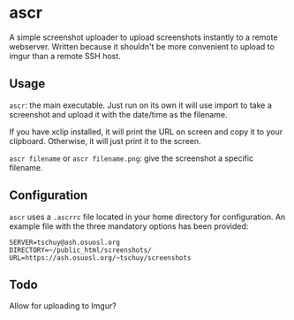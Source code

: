 ascr
====

A simple screenshot uploader to upload screenshots instantly to a remote
webserver. Written because it shouldn't be more convenient to upload to imgur than
a remote SSH host.

Usage
-----

``ascr``: the main executable. Just run on its own it will use import to
take a screenshot and upload it with the date/time as the filename.

If you have xclip installed, it will print the URL on screen and copy it to
your clipboard. Otherwise, it will just print it to the screen.

``ascr filename`` or ``ascr filename.png``: give the screenshot a specific
filename.

Configuration
-------------

``ascr`` uses a ``.ascrrc`` file located in your home directory for
configuration. An example file with the three mandatory options has been
provided:

    SERVER=tschuy@ash.osuosl.org
    DIRECTORY=~/public_html/screenshots/
    URL=https://ash.osuosl.org/~tschuy/screenshots

Todo
----

Allow for uploading to Imgur?
